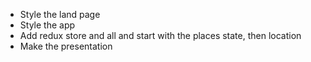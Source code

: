 - Style the land page
- Style the app
- Add redux store and all and start with the places state, then location 
- Make the presentation 